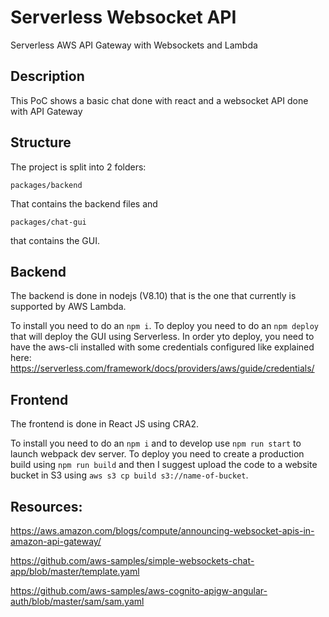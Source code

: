 # Serverless Websocket API

Serverless AWS API Gateway with Websockets and Lambda

## Description

This PoC shows a basic chat done with react and a websocket API done with API Gateway

## Structure

The project is split into 2 folders:

`packages/backend` 

That contains the backend files and 

`packages/chat-gui`

that contains the GUI.

## Backend

The backend is done in nodejs (V8.10) that is the one that currently is supported by AWS Lambda. 

To install you need to do an `npm i`.
To deploy you need to do an `npm deploy` that will deploy the GUI using Serverless. In order yto deploy, you need to have the aws-cli installed with some credentials configured like explained here: https://serverless.com/framework/docs/providers/aws/guide/credentials/

## Frontend

The frontend is done in React JS using CRA2. 

To install you need to do an `npm i` and to develop use `npm run start` to launch webpack dev server.
To deploy you need to create a production build using `npm run build` and then I suggest upload the code to a website bucket in S3 using `aws s3 cp build s3://name-of-bucket`. 


## Resources:

https://aws.amazon.com/blogs/compute/announcing-websocket-apis-in-amazon-api-gateway/

https://github.com/aws-samples/simple-websockets-chat-app/blob/master/template.yaml

https://github.com/aws-samples/aws-cognito-apigw-angular-auth/blob/master/sam/sam.yaml

